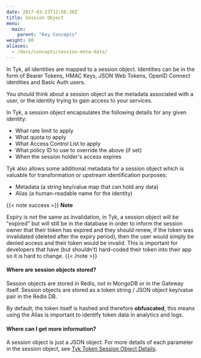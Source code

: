 ```yaml
---
date: 2017-03-23T12:56:30Z
title: Session Object
menu:
  main:
    parent: "Key Concepts"
weight: 80 
aliases:
  - /docs/concepts/session-meta-data/
---
```


In Tyk, all identities are mapped to a session object. Identities can be in the form of Bearer Tokens, HMAC Keys, JSON Web Tokens, OpenID Connect identities and Basic Auth users.

You should think about a session object as the metadata associated with a user, or the identity trying to gain access to your services.

In Tyk, a session object encapsulates the following details for any given identity:

*   What rate limit to apply
*   What quota to apply
*   What Access Control List to apply
*   What policy ID to use to override the above (if set)
*   When the session holder's access expires

Tyk also allows some additional metadata for a session object which is valuable for transformation or upstream identification purposes:

*   Metadata (a string key/value map that can hold any data)
*   Alias (a human-readable name for the identity)

{{< note success >}}
**Note**  

Expiry is not the same as invalidation, in Tyk, a session object will be "expired" but will still be in the database in order to inform the session owner that their token has expired and they should renew, if the token was invalidated (deleted after the expiry period), then the user would simply be denied access and their token would be invalid. This is important for developers that have (but shouldn't) hard-coded their token into their app so it is hard to change.
{{< /note >}}


#### Where are session objects stored?

Session objects are stored in Redis, not in MongoDB or in the Gateway itself. Session objects are stored as a token string / JSON object key/value pair in the Redis DB.

By default, the token itself is hashed and therefore **obfuscated**, this means using the Alias is important to identify token data in analytics and logs.

#### Where can I get more information?

A session object is just a JSON object. For more details of each parameter in the session object, see [Tyk Token Session Object Details](/docs/tyk-apis/tyk-gateway-api/token-session-object-details/).
